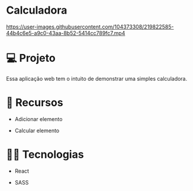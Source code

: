 # Calculadora





https://user-images.githubusercontent.com/104373308/219822585-44b4c6e5-a9c0-43aa-8b52-5414cc789fc7.mp4




</p>

# :computer: Projeto
Essa aplicação web tem o intuito de demonstrar uma simples calculadora.

# :pushpin: Recursos

- Adicionar elemento

- Calcular elemento



# :technologist: Tecnologias
 
- React

- SASS
